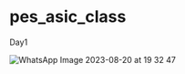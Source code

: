# pes_asic_class
Day1

![WhatsApp Image 2023-08-20 at 19 32 47](https://github.com/mauriya0202/pes_asic_class/assets/112739882/7ce68e5d-b2bb-4f26-9620-48757e41b0b4)

